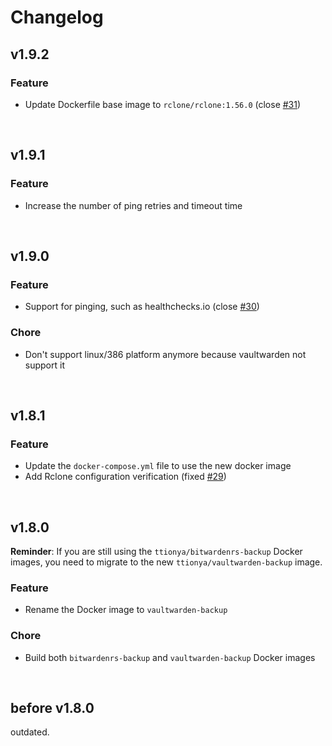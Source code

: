 # Changelog

## v1.9.2

### Feature

- Update Dockerfile base image to `rclone/rclone:1.56.0` (close [#31](https://github.com/ttionya/vaultwarden-backup/issues/31))

<br>



## v1.9.1

### Feature

- Increase the number of ping retries and timeout time

<br>



## v1.9.0

### Feature

- Support for pinging, such as healthchecks.io (close [#30](https://github.com/ttionya/vaultwarden-backup/issues/30))

### Chore

- Don't support linux/386 platform anymore because vaultwarden not support it

<br>



## v1.8.1

### Feature

- Update the `docker-compose.yml` file to use the new docker image
- Add Rclone configuration verification (fixed [#29](https://github.com/ttionya/vaultwarden-backup/issues/29))

<br>



## v1.8.0

**Reminder**: If you are still using the `ttionya/bitwardenrs-backup` Docker images, you need to migrate to the new `ttionya/vaultwarden-backup` image.

### Feature

- Rename the Docker image to `vaultwarden-backup`

### Chore

- Build both `bitwardenrs-backup` and `vaultwarden-backup` Docker images

<br>



## before v1.8.0

outdated.

